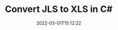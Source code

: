 ---
############################# Static ############################
layout: "auto-gen-conversion"
date: 2022-03-01T15:12:22
draft: false
otherformats: bmp dcm emf emz gif ico jp2 jpeg jpg png pps ppsx ppt pptx psb psd svg svgz tga tif tiff webp wmf wmz
breadcrumb: JLS to XLS in C#

############################# Head ############################
head_title: "JLS to XLS Converter in C#"
head_description: "Convert JLS to XLS in .NET using a few lines of code. Use the GroupDocs Document Conversion API to convert over 160 file formats."

############################# Header ############################
title: "Convert JLS to XLS in C#"
description: "JLS to XLS conversion with a few lines of .NET code"
bg_image: "https://cms.admin.containerize.com/templates/aspose/App_Themes/V3/images/bg/header1.png"
bg_overlay: false
button:
    enable: true

############################# SubMenu ############################
submenu:
    enable: true

    left:
        img_alt: "GroupDocs.Conversion for .NET"
        image: "https://cms.admin.containerize.com/templates/groupdocs/images/product-logos/90x90-noborder/groupdocs-conversion-net.png"
        product: "GroupDocs.Conversion"
        platform: ".NET"

    

############################# About ############################
about:
    enable: true
    title: "About GroupDocs.Conversion для .NET API"
    content: |
        [GroupDocs.Conversion for .NET](https://products.groupdocs.com/conversion/net/) can be used to convert Microsoft Word, Excel, PowerPoint, PDF, Visio and other formats. GroupDocs.Conversion is a standalone API that is suitable for back-end and internal systems where high performance is required. It does not depend on any software such as Microsoft or Open Office.
    

overview:
    enable: true
    content: |
        Convert your JLS files to XLS in .NET easily. You can use just a couple of C# code lines in any platform of your choice like - Windows, Linux, macOS.
        You can try JLS to XLS conversion for free and evaluate conversion results quality.
        Along with simple file conversion scenarios you can try more advanced options for loading source JLS file and for saving output XLS result. 
        
        For example, for the source JLS file you may use the following load options:

        * auto-detect file format;
        * specify password for protected files (if file format supports it);
        * replace missing fonts to preserve document appearance.
        
        There are also advanced convert options for the XLS file:

        * convert specific document page or page range;
        * add a watermark to the converted XLS file.

        Once conversion is completed you can save your XLS file to the local file path or any third-party storage like FTP, Amazon S3, Google Drive, Dropbox etc.
        Please note - to convert JLS to XLS there is no need for any additional software installed - like MS Office, Open Office, Adobe Acrobat Reader etc. 


############################# Steps ############################
steps:
    enable: true
    title_left: "Steps to convert JLS to XLS in C#"
    content_left: |
        [GroupDocs.Conversion](https://products.groupdocs.com/conversion/net/) makes it easy for developers to convert a JLS file to XLS with a few lines of code.

        * Create an instance of the Converter class and provide the file JLS with the full path
        * Create and set ConvertOptions for XLS type.
        * Call the Converter.Convert method and pass the full path and format (XLS) as a parameter
        
    title_right: "System Requirements"
    content_right: |
        Basic conversion with GroupDocs.Conversion for .NET can be done in just a few simple steps. Our APIs are supported on all major platforms and operating systems. Before executing the code below, make sure you have the following prerequisites installed on your system.

        * Operating systems: Microsoft Windows, Linux, MacOS
        * Development environments: Microsoft Visual Studio, Xamarin, MonoDevelop
        * Frameworks: .NET Framework, .NET Standard, .NET Core, Mono
        * Get the latest GroupDocs.Conversion for .NET from [Nuget](https://www.nuget.org/packages/groupdocs.conversion)
        
    code: |
        ```cs
        // Load JLS file
        var converter = new GroupDocs.Conversion.Converter("template.jls");
        // Set conversion parameters for XLS format
        var convertOptions = converter.GetPossibleConversions()["xls"].ConvertOptions;
        // Convert to XLS format
        converter.Convert("output.xls", convertOptions);        
        ```
        
demos:
    enable: true
    title: "JLS to XLS Live Demo"
    content: |
       Convert JLS to XLS now by visiting the [GroupDocs.Conversion App](https://products.groupdocs.app/conversion/family) website. Online demo has the following advantages
          

more_formats:
    enable: true
    title: "Other supported transformations JLS"
    content: "You can also convert JLS to many other file formats. Please see the list below."
       
       
back_to_top:
    enable: true
---